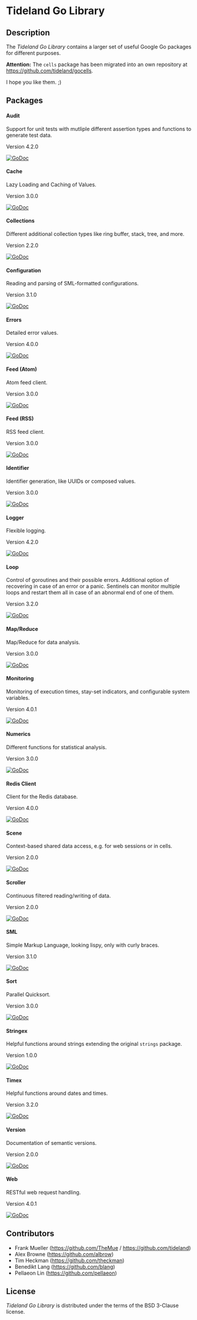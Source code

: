 # Tideland Go Library

## Description

The *Tideland Go Library* contains a larger set of useful Google Go packages
for different purposes.

**Attention:** The `cells` package has been migrated into an own repository
at https://github.com/tideland/gocells.

I hope you like them. ;)

## Packages

#### Audit

Support for unit tests with mutliple different assertion types and functions
to generate test data.

Version 4.2.0

[![GoDoc](https://godoc.org/github.com/tideland/golib/audit?status.svg)](https://godoc.org/github.com/tideland/golib/audit)

#### Cache

Lazy Loading and Caching of Values.

Version 3.0.0

[![GoDoc](https://godoc.org/github.com/tideland/golib/cache?status.svg)](https://godoc.org/github.com/tideland/golib/cache)


#### Collections

Different additional collection types like ring buffer, stack, tree, and more.

Version 2.2.0

[![GoDoc](https://godoc.org/github.com/tideland/golib/collections?status.svg)](https://godoc.org/github.com/tideland/golib/collections)


#### Configuration

Reading and parsing of SML-formatted configurations.

Version 3.1.0

[![GoDoc](https://godoc.org/github.com/tideland/golib/configuration?status.svg)](https://godoc.org/github.com/tideland/golib/configuration)

#### Errors

Detailed error values.

Version 4.0.0

[![GoDoc](https://godoc.org/github.com/tideland/golib/errors?status.svg)](https://godoc.org/github.com/tideland/golib/errors)

#### Feed (Atom)

Atom feed client.

Version 3.0.0

[![GoDoc](https://godoc.org/github.com/tideland/golib/feed/atom?status.svg)](https://godoc.org/github.com/tideland/golib/feed/atom)

#### Feed (RSS)

RSS feed client.

Version 3.0.0

[![GoDoc](https://godoc.org/github.com/tideland/golib/feed/rss?status.svg)](https://godoc.org/github.com/tideland/golib/feed/rss)

#### Identifier

Identifier generation, like UUIDs or composed values.

Version 3.0.0

[![GoDoc](https://godoc.org/github.com/tideland/golib/identifier?status.svg)](https://godoc.org/github.com/tideland/golib/identifier)

#### Logger

Flexible logging.

Version 4.2.0

[![GoDoc](https://godoc.org/github.com/tideland/golib/logger?status.svg)](https://godoc.org/github.com/tideland/golib/logger)

#### Loop

Control of goroutines and their possible errors. Additional option of recovering
in case of an error or a panic. Sentinels can monitor multiple loops and restart
them all in case of an abnormal end of one of them.

Version 3.2.0

[![GoDoc](https://godoc.org/github.com/tideland/golib/loop?status.svg)](https://godoc.org/github.com/tideland/golib/loop)

#### Map/Reduce

Map/Reduce for data analysis.

Version 3.0.0

[![GoDoc](https://godoc.org/github.com/tideland/golib/mapreduce?status.svg)](https://godoc.org/github.com/tideland/golib/mapreduce)

#### Monitoring

Monitoring of execution times, stay-set indicators, and configurable system variables.

Version 4.0.1

[![GoDoc](https://godoc.org/github.com/tideland/golib/monitoring?status.svg)](https://godoc.org/github.com/tideland/golib/monitoring)

#### Numerics

Different functions for statistical analysis.

Version 3.0.0

[![GoDoc](https://godoc.org/github.com/tideland/golib/numerics?status.svg)](https://godoc.org/github.com/tideland/golib/numerics)

#### Redis Client

Client for the Redis database.

Version 4.0.0

[![GoDoc](https://godoc.org/github.com/tideland/golib/redis?status.svg)](https://godoc.org/github.com/tideland/golib/redis)

#### Scene

Context-based shared data access, e.g. for web sessions or in cells.

Version 2.0.0

[![GoDoc](https://godoc.org/github.com/tideland/golib/scene?status.svg)](https://godoc.org/github.com/tideland/golib/scene)

#### Scroller

Continuous filtered reading/writing of data.

Version 2.0.0

[![GoDoc](https://godoc.org/github.com/tideland/golib/scroller?status.svg)](https://godoc.org/github.com/tideland/golib/scroller)

#### SML

Simple Markup Language, looking lispy, only with curly braces.

Version 3.1.0

[![GoDoc](https://godoc.org/github.com/tideland/golib/sml?status.svg)](https://godoc.org/github.com/tideland/golib/sml)

#### Sort

Parallel Quicksort.

Version 3.0.0

[![GoDoc](https://godoc.org/github.com/tideland/golib/sort?status.svg)](https://godoc.org/github.com/tideland/golib/sort)

#### Stringex

Helpful functions around strings extending the original `strings` package.

Version 1.0.0

[![GoDoc](https://godoc.org/github.com/tideland/golib/stringex?status.svg)](https://godoc.org/github.com/tideland/golib/stringex)

#### Timex

Helpful functions around dates and times.

Version 3.2.0

[![GoDoc](https://godoc.org/github.com/tideland/golib/timex?status.svg)](https://godoc.org/github.com/tideland/golib/timex)

#### Version

Documentation of semantic versions.

Version 2.0.0

[![GoDoc](https://godoc.org/github.com/tideland/golib/version?status.svg)](https://godoc.org/github.com/tideland/golib/version)

#### Web

RESTful web request handling.

Version 4.0.1

[![GoDoc](https://godoc.org/github.com/tideland/golib/web?status.svg)](https://godoc.org/github.com/tideland/golib/web)

## Contributors

- Frank Mueller (https://github.com/TheMue / https://github.com/tideland)
- Alex Browne (https://github.com/albrow)
- Tim Heckman (https://github.com/theckman)
- Benedikt Lang (https://github.com/blang)
- Pellaeon Lin (https://github.com/pellaeon)

## License

*Tideland Go Library* is distributed under the terms of the BSD 3-Clause license.
